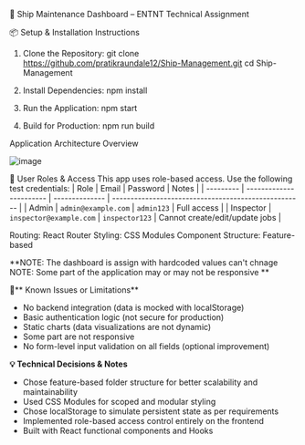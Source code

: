 🚢 Ship Maintenance Dashboard – ENTNT Technical Assignment

📦 Setup & Installation Instructions

1. Clone the Repository:
git clone https://github.com/pratikraundale12/Ship-Management.git
cd Ship-Management

2. Install Dependencies:
npm install

3. Run the Application:
npm start

4. Build for Production:
npm run build

Application Architecture Overview

![image](https://github.com/user-attachments/assets/430e1932-f3c6-4bec-a2fb-a4420bb22cdc)


🔐 User Roles & Access
This app uses role-based access. Use the following test credentials:
| Role      | Email                   | Password       | Notes                                                |
| --------- | ----------------------- | -------------- | ---------------------------------------------------- |
| Admin     | `admin@example.com`     | `admin123`     | Full access                                          |
| Inspector | `inspector@example.com` | `inspector123` | Cannot create/edit/update jobs                       |

Routing: React Router
Styling: CSS Modules
Component Structure: Feature-based

**NOTE: The dashboard is assign with hardcoded values can't chnage 
NOTE: Some part of the application may or may not be responsive 
**

🚧** Known Issues or Limitations**
- No backend integration (data is mocked with localStorage)
- Basic authentication logic (not secure for production)
- Static charts (data visualizations are not dynamic)
- Some part are not responsive 
- No form-level input validation on all fields (optional improvement)

**💡 Technical Decisions & Notes**
- Chose feature-based folder structure for better scalability and maintainability
- Used CSS Modules for scoped and modular styling
- Chose localStorage to simulate persistent state as per requirements
- Implemented role-based access control entirely on the frontend
- Built with React functional components and Hooks
